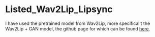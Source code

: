 # Listed_Wav2Lip_Lipsync

I have used the pretrained model from Wav2Lip, more specificallt the Wav2Lip + GAN model, the github page for which can be found [here](https://github.com/Rudrabha/Wav2Lip).

